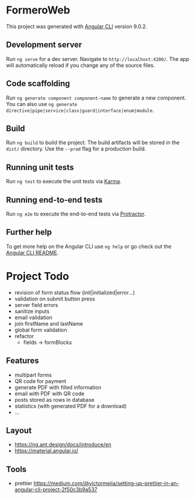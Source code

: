 # FormeroWeb

This project was generated with [Angular CLI](https://github.com/angular/angular-cli) version 9.0.2.

## Development server

Run `ng serve` for a dev server. Navigate to `http://localhost:4200/`. The app will automatically reload if you change any of the source files.

## Code scaffolding

Run `ng generate component component-name` to generate a new component. You can also use `ng generate directive|pipe|service|class|guard|interface|enum|module`.

## Build

Run `ng build` to build the project. The build artifacts will be stored in the `dist/` directory. Use the `--prod` flag for a production build.

## Running unit tests

Run `ng test` to execute the unit tests via [Karma](https://karma-runner.github.io).

## Running end-to-end tests

Run `ng e2e` to execute the end-to-end tests via [Protractor](http://www.protractortest.org/).

## Further help

To get more help on the Angular CLI use `ng help` or go check out the [Angular CLI README](https://github.com/angular/angular-cli/blob/master/README.md).

# Project Todo
* revision of form status flow (init|initialized|error...)
* validation on submit button press
* server field errors
* sanitize inputs
* email validation
* join firstName and lastName 
* global form validation
* refactor
    - fields -> formBlocks

## Features
* multipart forms
* QR code for payment
* generate PDF with filled information
* email with PDF with QR code
* posts stored as rows in database
* statistics (with generated PDF for a download)
* ...

## Layout
* https://ng.ant.design/docs/introduce/en
* https://material.angular.io/

## Tools
* prettier https://medium.com/@victormejia/setting-up-prettier-in-an-angular-cli-project-2f50c3b9a537